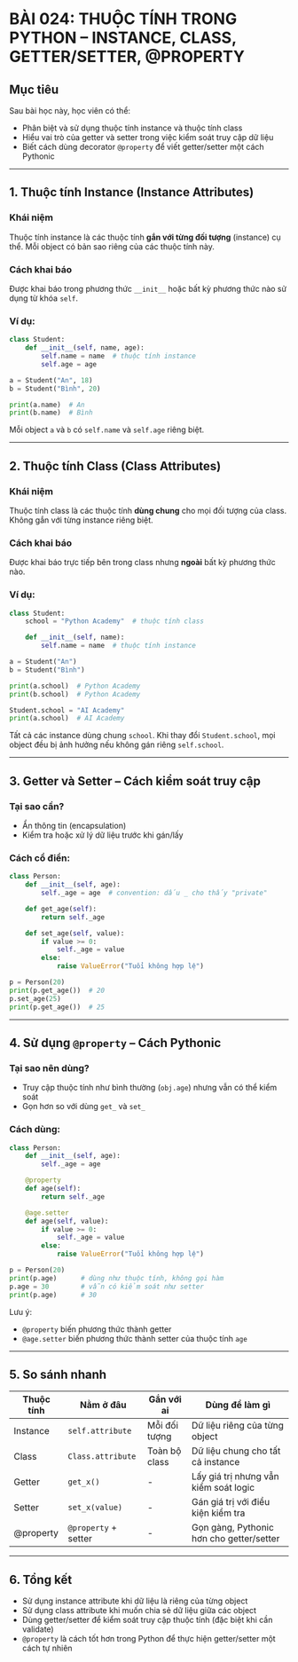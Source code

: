 

# BÀI 024: THUỘC TÍNH TRONG PYTHON – INSTANCE, CLASS, GETTER/SETTER, @PROPERTY

## Mục tiêu

Sau bài học này, học viên có thể:

* Phân biệt và sử dụng thuộc tính instance và thuộc tính class
* Hiểu vai trò của getter và setter trong việc kiểm soát truy cập dữ liệu
* Biết cách dùng decorator `@property` để viết getter/setter một cách Pythonic

---

## 1. Thuộc tính Instance (Instance Attributes)

### Khái niệm

Thuộc tính instance là các thuộc tính **gắn với từng đối tượng** (instance) cụ thể. Mỗi object có bản sao riêng của các thuộc tính này.

### Cách khai báo

Được khai báo trong phương thức `__init__` hoặc bất kỳ phương thức nào sử dụng từ khóa `self`.

### Ví dụ:

```python
class Student:
    def __init__(self, name, age):
        self.name = name  # thuộc tính instance
        self.age = age

a = Student("An", 18)
b = Student("Bình", 20)

print(a.name)  # An
print(b.name)  # Bình
```

Mỗi object `a` và `b` có `self.name` và `self.age` riêng biệt.

---

## 2. Thuộc tính Class (Class Attributes)

### Khái niệm

Thuộc tính class là các thuộc tính **dùng chung** cho mọi đối tượng của class. Không gắn với từng instance riêng biệt.

### Cách khai báo

Được khai báo trực tiếp bên trong class nhưng **ngoài** bất kỳ phương thức nào.

### Ví dụ:

```python
class Student:
    school = "Python Academy"  # thuộc tính class

    def __init__(self, name):
        self.name = name  # thuộc tính instance

a = Student("An")
b = Student("Bình")

print(a.school)  # Python Academy
print(b.school)  # Python Academy

Student.school = "AI Academy"
print(a.school)  # AI Academy
```

Tất cả các instance dùng chung `school`. Khi thay đổi `Student.school`, mọi object đều bị ảnh hưởng nếu không gán riêng `self.school`.

---

## 3. Getter và Setter – Cách kiểm soát truy cập

### Tại sao cần?

* Ẩn thông tin (encapsulation)
* Kiểm tra hoặc xử lý dữ liệu trước khi gán/lấy

### Cách cổ điển:

```python
class Person:
    def __init__(self, age):
        self._age = age  # convention: dấu _ cho thấy "private"

    def get_age(self):
        return self._age

    def set_age(self, value):
        if value >= 0:
            self._age = value
        else:
            raise ValueError("Tuổi không hợp lệ")

p = Person(20)
print(p.get_age())  # 20
p.set_age(25)
print(p.get_age())  # 25
```

---

## 4. Sử dụng `@property` – Cách Pythonic

### Tại sao nên dùng?

* Truy cập thuộc tính như bình thường (`obj.age`) nhưng vẫn có thể kiểm soát
* Gọn hơn so với dùng `get_` và `set_`

### Cách dùng:

```python
class Person:
    def __init__(self, age):
        self._age = age

    @property
    def age(self):
        return self._age

    @age.setter
    def age(self, value):
        if value >= 0:
            self._age = value
        else:
            raise ValueError("Tuổi không hợp lệ")

p = Person(20)
print(p.age)      # dùng như thuộc tính, không gọi hàm
p.age = 30        # vẫn có kiểm soát như setter
print(p.age)      # 30
```

Lưu ý:

* `@property` biến phương thức thành getter
* `@age.setter` biến phương thức thành setter của thuộc tính `age`

---

## 5. So sánh nhanh

| Thuộc tính | Nằm ở đâu            | Gắn với ai    | Dùng để làm gì                           |
| ---------- | -------------------- | ------------- | ---------------------------------------- |
| Instance   | `self.attribute`     | Mỗi đối tượng | Dữ liệu riêng của từng object            |
| Class      | `Class.attribute`    | Toàn bộ class | Dữ liệu chung cho tất cả instance        |
| Getter     | `get_x()`            | -             | Lấy giá trị nhưng vẫn kiểm soát logic    |
| Setter     | `set_x(value)`       | -             | Gán giá trị với điều kiện kiểm tra       |
| @property  | `@property` + setter | -             | Gọn gàng, Pythonic hơn cho getter/setter |

---

## 6. Tổng kết

* Sử dụng instance attribute khi dữ liệu là riêng của từng object
* Sử dụng class attribute khi muốn chia sẻ dữ liệu giữa các object
* Dùng getter/setter để kiểm soát truy cập thuộc tính (đặc biệt khi cần validate)
* `@property` là cách tốt hơn trong Python để thực hiện getter/setter một cách tự nhiên


